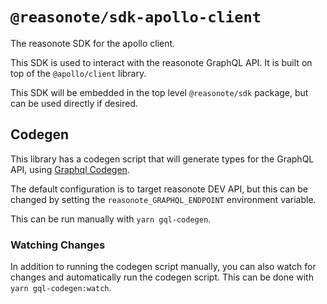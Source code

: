 # `@reasonote/sdk-apollo-client`

The reasonote SDK for the apollo client.

This SDK is used to interact with the reasonote GraphQL API. It is built on top of the
`@apollo/client` library.

This SDK will be embedded in the top level `@reasonote/sdk` package, but can be used directly if desired.

## Codegen

This library has a codegen script that will generate types for the GraphQL API, using [Graphql Codegen](https://graphql-code-generator.com/).

The default configuration is to target reasonote DEV API, but this can be changed by setting the `reasonote_GRAPHQL_ENDPOINT` environment variable.

This can be run manually with `yarn gql-codegen`.

### Watching Changes

In addition to running the codegen script manually, you can also watch for changes and automatically run the codegen script. This can be done with `yarn gql-codegen:watch`.
